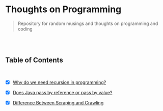 # Thoughts on Programming

> Repository for random musings and thoughts on programming and coding



<br>

<br>

 ## Table of Contents

<br>

- [x] [Why do we need recursion in programming?](Why_do_we_need_recursion_in_programming%3F.md)
- [x] [Does Java pass by reference or pass by value?](Does_Java_pass_by_reference_or_pass_by_value.md)
- [x] [Difference Between Scraping and Crawling](/Difference_Between_Scraping_and_Crawling.md)

